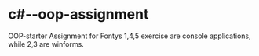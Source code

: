 # c#--oop-assignment
OOP-starter Assignment for Fontys
1,4,5 exercise are console applications, while 2,3 are winforms.

